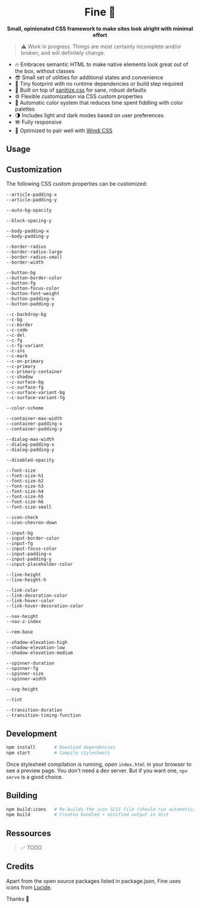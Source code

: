 <h1 align="center">
  Fine 🐥
</h1>

<p align="center">
  <strong>Small, opinionated CSS framework to make sites look alright with minimal effort</strong>
</p>

> ⚠️ Work in progress. Things are most certainly incomplete and/or broken, and will definitely change.

- 🔥 Embraces semantic HTML to make native elements look great out of the box, without classes
- 😎 Small set of utilities for additional states and convenience
- 🐛 Tiny footprint with no runtime dependencies or build step required
- 🧼 Built on top of [sanitize.css](https://github.com/csstools/sanitize.css) for sane, robust defaults
- ⚙️ Flexible customization via CSS custom properties
- 🌈 Automatic color system that reduces time spent fiddling with color palettes
- 🌗 Includes light and dark modes based on user preferences
- 🪗 Fully responsive
- 💨 Optimized to pair well with [Windi CSS](https://github.com/windicss/windicss)

## Usage

## Customization

The following CSS custom properties can be customized:

<!-- VARIABLES -->

```
--article-padding-x
--article-padding-y

--auto-bg-opacity

--block-spacing-y

--body-padding-x
--body-padding-y

--border-radius
--border-radius-large
--border-radius-small
--border-width

--button-bg
--button-border-color
--button-fg
--button-focus-color
--button-font-weight
--button-padding-x
--button-padding-y

--c-backdrop-bg
--c-bg
--c-border
--c-code
--c-del
--c-fg
--c-fg-variant
--c-ins
--c-mark
--c-on-primary
--c-primary
--c-primary-container
--c-shadow
--c-surface-bg
--c-surface-fg
--c-surface-variant-bg
--c-surface-variant-fg

--color-scheme

--container-max-width
--container-padding-x
--container-padding-y

--dialog-max-width
--dialog-padding-x
--dialog-padding-y

--disabled-opacity

--font-size
--font-size-h1
--font-size-h2
--font-size-h3
--font-size-h4
--font-size-h5
--font-size-h6
--font-size-small

--icon-check
--icon-chevron-down

--input-bg
--input-border-color
--input-fg
--input-focus-color
--input-padding-x
--input-padding-y
--input-placeholder-color

--line-height
--line-height-h

--link-color
--link-decoration-color
--link-hover-color
--link-hover-decoration-color

--nav-height
--nav-z-index

--rem-base

--shadow-elevation-high
--shadow-elevation-low
--shadow-elevation-medium

--spinner-duration
--spinner-fg
--spinner-size
--spinner-width

--svg-height

--tint

--transition-duration
--transition-timing-function
```

<!-- END VARIABLES -->

## Development

```sh
npm install       # Download dependencies
npm start         # Compile stylesheets
```

Once stylesheet compilation is running, open `index.html` in your browser to see a preview page. You don't need a dev server. But if you want one, `npx serve` is a good choice.

## Building

```sh
npm build:icons   # Re-builds the icon SCSS file (should run automatically on start and build)
npm build         # Creates bundled + minified output in dist
```

## Ressources

> ✅ TODO

## Credits

Apart from the open source packages listed in package.json, Fine uses icons from [Lucide](https://lucide.dev/).

Thanks 🙏
